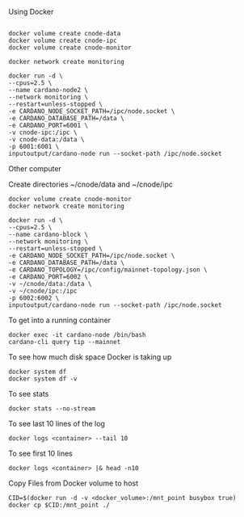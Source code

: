 Using Docker

```

docker volume create cnode-data
docker volume create cnode-ipc
docker volume create cnode-monitor

docker network create monitoring

docker run -d \
--cpus=2.5 \
--name cardano-node2 \
--network monitoring \
--restart=unless-stopped \
-e CARDANO_NODE_SOCKET_PATH=/ipc/node.socket \
-e CARDANO_DATABASE_PATH=/data \
-e CARDANO_PORT=6001 \
-v cnode-ipc:/ipc \
-v cnode-data:/data \
-p 6001:6001 \
inputoutput/cardano-node run --socket-path /ipc/node.socket

```
Other computer

Create directories ~/cnode/data and ~/cnode/ipc

```
docker volume create cnode-monitor
docker network create monitoring

docker run -d \
--cpus=2.5 \
--name cardano-block \
--network monitoring \
--restart=unless-stopped \
-e CARDANO_NODE_SOCKET_PATH=/ipc/node.socket \
-e CARDANO_DATABASE_PATH=/data \
-e CARDANO_TOPOLOGY=/ipc/config/mainnet-topology.json \
-e CARDANO_PORT=6002 \
-v ~/cnode/data:/data \
-v ~/cnode/ipc:/ipc 
-p 6002:6002 \
inputoutput/cardano-node run --socket-path /ipc/node.socket
```



To get into a running container
```
docker exec -it cardano-node /bin/bash
cardano-cli query tip --mainnet
```
To see how much disk space Docker is taking up
```
docker system df
docker system df -v
```
To see stats
```
docker stats --no-stream
```

To see last 10 lines of the log
```
docker logs <container> --tail 10
```

To see first 10 lines
```
docker logs <container> |& head -n10
```

Copy Files from Docker volume to host

```
CID=$(docker run -d -v <docker_volume>:/mnt_point busybox true)
docker cp $CID:/mnt_point ./
```
